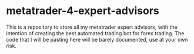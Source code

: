metatrader-4-expert-advisors
============================

This is a repository to store all my metatrader expert advisors, with the intention of creating the best automated trading bot for forex trading. The code that I will be pasting here will be barely documented, use at your own risk.
